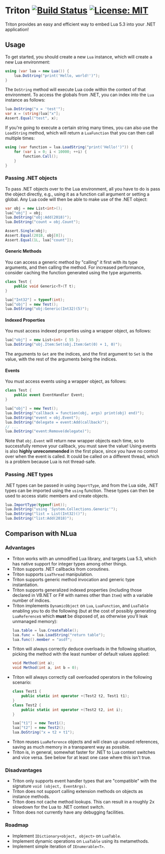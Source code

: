 # Triton [![Build Status](https://travis-ci.org/kevzhao2/Triton.svg?branch=master)](https://travis-ci.org/kevzhao2/Triton) [![License: MIT](https://img.shields.io/badge/License-MIT-yellow.svg)](https://opensource.org/licenses/MIT)

Triton provides an easy and efficient way to embed Lua 5.3 into your .NET application!

## Usage

To get started, you should create a new `Lua` instance, which will create a new Lua environment:
```csharp
using (var lua = new Lua()) {
    lua.DoString("print('Hello, world!')");
}
```

The `DoString` method will execute Lua code within the context of that environment. To access the globals from .NET, you can index into the `Lua` instance as follows:
```csharp
lua.DoString("x = 'test'");
var x = (string)lua["x"];
Assert.Equal("test", x);
```

If you're going to execute a certain string many times, you can also use the `LoadString` method, which will return a `LuaFunction` that you can then call multiple times:
```csharp
using (var function = lua.LoadString("print('Hello!')")) {
    for (var i = 0; i < 10000; ++i) {
        function.Call();
    }
}
```

### Passing .NET objects

To pass .NET objects over to the Lua environment, all you have to do is pass the object directly, e.g., using it as a function call argument or setting a global. Any Lua code will then be able to make use of the .NET object:
```csharp
var obj = new List<int>();
lua["obj"] = obj;
lua.DoString("obj:Add(2018)");
lua.DoString("count = obj.Count");

Assert.Single(obj);
Assert.Equal(2018, obj[0]);
Assert.Equal(1L, lua["count"]);
```

#### Generic Methods

You can access a generic method by "calling" it first with its type arguments, and then calling the method. For increased performance, consider caching the function generated using the type arguments.
```csharp
class Test {
    public void Generic<T>(T t);
}

lua["Int32"] = typeof(int);
lua["obj"] = new Test();
lua.DoString("obj:Generic(Int32)(5)");
```

#### Indexed Properties

You must access indexed properties using a wrapper object, as follows:
```csharp
lua["obj"] = new List<int> { 55 };
lua.DoString("obj.Item:Set(obj.Item:Get(0) + 1, 0)");
```

The arguments to `Get` are the indices, and the first argument to `Set` is the value, with the rest of the arguments being the indices.

#### Events

You must access events using a wrapper object, as follows:
```csharp
class Test {
    public event EventHandler Event;
}

lua["obj"] = new Test();
lua.DoString("callback = function(obj, args) print(obj) end)");
lua.DoString("event = obj.Event");
lua.DoString("delegate = event:Add(callback)");
// ...
lua.DoString("event:Remove(delegate)");
```

Note that `obj.Event` will return new wrapper objects each time, so to successfully remove your callback, you must save the value! Using events is also **highly unrecommended** in the first place, since you have no control over when the event is called. It could be called on a different thread, which is a problem because Lua is not thread-safe.

### Passing .NET types

.NET types can be passed in using `ImportType`, and from the Lua side, .NET types can be imported using the `using` function. These types can then be used to access static members and create objects.
```csharp
lua.ImportType(typeof(int));
lua.DoString("using 'System.Collections.Generic'");
lua.DoString("list = List(Int32)()");
lua.DoString("list:Add(2018)");
```

## Comparison with NLua

### Advantages

* Triton works with an unmodified Lua library, and targets Lua 5.3, which has native support for integer types among other things.
* Triton supports .NET callbacks from coroutines.
* Triton supports `LuaThread` manipulation.
* Triton supports generic method invocation and generic type instantiation.
* Triton supports generalized indexed properties (including those declared in VB.NET or F# with names other than `Item`) with a variable number of indices.
* Triton implements `DynamicObject` on `Lua`, `LuaFunction`, and `LuaTable` enabling you to do the following (but at the cost of possibly generating `LuaReference`s which **must** be disposed of, as otherwise you'll leak unmanaged memory):
  ```csharp
  lua.table = lua.CreateTable();
  lua.func = lua.LoadString("return table");
  lua.func().member = "asdf";
  ```
* Triton will always correctly deduce overloads in the following situation, picking the method with the least number of default values applied:
  ```csharp
  void Method(int a);
  void Method(int a, int b = 0);
  ```
* Triton will always correctly call overloaded operators in the following scenario:
  ```csharp
  class Test1 {
      public static int operator +(Test2 t2, Test1 t1);
  }
  class Test2 {
      public static int operator +(Test2 t2, int i);
  }

  lua["t1"] = new Test1();
  lua["t2"] = new Test2();
  lua.DoString("x = t2 + t1");
  ```
* Triton reuses `LuaReference` objects and will clean up unused references, saving as much memory in a transparent way as possible.
* Triton is, in general, somewhat faster for .NET to Lua context switches and vice versa. See below for at least one case where this isn't true.

### Disadvantages
* Triton only supports event handler types that are "compatible" with the signature `void (object, EventArgs)`.
* Triton does not support calling extension methods on objects as instance methods.
* Triton does not cache method lookups. This can result in a roughly 2x slowdown for the Lua to .NET context switch.
* Triton does not currently have any debugging facilities.

### Roadmap
* Implement `IDictionary<object, object>` on `LuaTable`.
* Implement dynamic operations on `LuaTable` using its metamethods.
* Implement simple iteration of `IEnumerable<T>`.